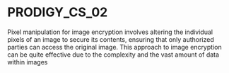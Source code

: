 # PRODIGY_CS_02
Pixel manipulation for image encryption involves altering the individual pixels of an image to secure its contents, ensuring that only authorized parties can access the original image. This approach to image encryption can be quite effective due to the complexity and the vast amount of data within images



